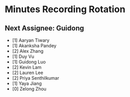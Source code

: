 # Minutes Recording Rotation

## Next Assignee: Guidong

- [1] Aaryan Tiwary
- [1] Akanksha Pandey
- [2] Alex Zhang
- [1] Duy Vu
- [1] Guidong Luo
- [2] Kevin Lam
- [2] Lauren Lee
- [2] Priya Senthilkumar
- [1] Yaya Jiang
- [0] Zelong Zhou




